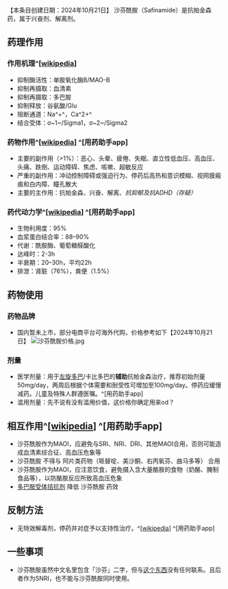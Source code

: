 ﻿【本条目创建日期：2024年10月21日】
沙芬酰胺（Safinamide）是抗帕金森药，属于兴奋剂、解离剂。
## 药理作用
### 作用机理^[[wikipedia](https://en.wikipedia.org/wiki/Safinamide)]
- 抑制酶活性：单胺氧化酶B/MAO-B
- 抑制再摄取：血清素
- 抑制再摄取：多巴胺
- 抑制释放：谷氨酸/Glu
- 阻断通道：Na^+^，Ca^2+^
- 结合受体：σ~1~/Sigma1，σ~2~/Sigma2
### 药物作用^[[wikipedia](https://en.wikipedia.org/wiki/Safinamide)] ^[用药助手app]
- 主要的副作用（>1%）：恶心、头晕、疲倦、失眠、直立性低血压、高血压、头痛、跌倒、运动障碍、焦虑、咳嗽、超敏反应
- 严重的副作用：冲动控制障碍或强迫行为、停药后高热和意识模糊、视网膜瘢痕和白内障、瞳孔散大
- 主要的主作用：抗帕金森、兴奋、解离、*抗抑郁及抗ADHD（存疑）*
### 药代动力学^[[wikipedia](https://en.wikipedia.org/wiki/Safinamide)] ^[用药助手app]
- 生物利用度：95%
- 血浆蛋白结合率：88–90%
- 代谢：酰胺酶、葡萄糖醛酸化
- 达峰时：2-3h
- 半衰期：20–30h，平均22h
- 排泄：肾脏（76%），粪便（1.5%）
## 药物使用
### 药物品牌
- 国内暂未上市，部分电商平台可海外代购，价格参考如下【2024年10月21日】
![沙芬酰胺价格.jpg](/imgs/沙芬酰胺价格.jpg)
### 剂量
- 医学剂量：用于[左旋多巴](/drug/多巴丝肼)/卡比多巴的**辅助**抗帕金森治疗，推荐初始剂量50mg/day，两周后根据个体需要和耐受性可增加至100mg/day。停药应缓慢减药。儿童及特殊人群遵医嘱。^[用药助手app]
- 滥用剂量：先不说有没有滥用价值，这价格你确定用来od？
## 相互作用^[[wikipedia](https://en.wikipedia.org/wiki/Safinamide#Interactions)] ^[用药助手app]
- 沙芬酰胺作为MAOI，应避免与SRI、NRI、DRI、其他MAOI合用，否则可能造成血清素综合征、高血压危象等
- 沙芬酰胺 不得与 阿片类药物（哌替啶、美沙酮、右丙氧芬、曲马多等） 合用
- 沙芬酰胺作为MAOI，应注意饮食，避免摄入含大量酪胺的食物（奶酪、腌制食品等），以防酪胺反应所致高血压危象
- [多巴胺受体拮抗剂](/t/多巴胺受体拮抗剂) 降低 沙芬酰胺 药效
## 反制方法
- 无特效解毒剂，停药并对症予以支持性治疗。^[[wikipedia](https://en.wikipedia.org/wiki/Safinamide#Overdose)] ^[用药助手app]
## 一些事项
- 沙芬酰胺虽然中文名里包含「沙芬」二字，但与[这个东西](/drug/DXM)没有任何联系。且后者作为SNRI，也不能与沙芬酰胺同时使用。
